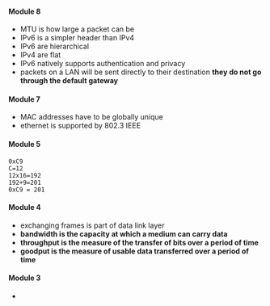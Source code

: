#### Module 8
- MTU is how large a packet can be
- IPv6 is a simpler header than IPv4
- IPv6 are hierarchical
- IPv4 are flat
- IPv6 natively supports authentication and privacy 
- packets on a LAN will be sent directly to their destination **they do not go through the default gateway**
#### Module 7
- MAC addresses have to be globally unique
- ethernet is supported by 802.3 IEEE
#### Module 5
```
0xC9
C=12
12x16=192
192+9=201
0xC9 = 201
```
#### Module 4
- exchanging frames is part of data link layer
- **bandwidth is the capacity  at which a medium can carry data**
- **throughput is the measure of the transfer of bits over a period of time**
- **goodput is the measure of usable data transferred over a period of time**
#### Module 3
- 
